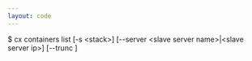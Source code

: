 ```yaml
---
layout: code
---
```


$ cx containers list [-s &lt;stack&gt;] [--server &lt;slave server name&gt;|&lt;slave server ip&gt;] [--trunc 
]
